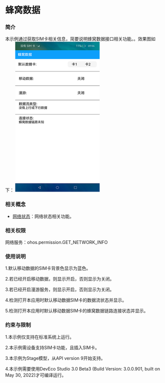 # 蜂窝数据

### 简介

本示例通过获取SIM卡相关信息，简要说明蜂窝数据接口相关功能。。效果图如下：
![](screenshots/device/index.png)

### 相关概念

- [网络状态](https://gitee.com/openharmony/docs/blob/master/zh-cn/application-dev/reference/apis/js-apis-system-network.md)：网络状态相关功能。

### 相关权限

网络服务：ohos.permission.GET_NETWORK_INFO

### 使用说明

1.默认移动数据的SIM卡背景色显示为蓝色。

2.若已经开启移动数据，则显示开启，否则显示为关闭。

3.若已经开启漫游服务，则显示开启，否则显示为关闭。

4.检测打开本应用时默认移动数据SIM卡的数据流状态并显示。

5.检测打开本应用时默认移动数据SIM卡的蜂窝数据链路连接状态并显示。

### 约束与限制

1.本示例仅支持在标准系统上运行。

2.本示例需设备支持SIM卡功能，且插入SIM卡。

3.本示例为Stage模型，从API version 9开始支持。

4.本示例需要使用DevEco Studio 3.0 Beta3 (Build Version: 3.0.0.901, built on May 30, 2022)才可编译运行。